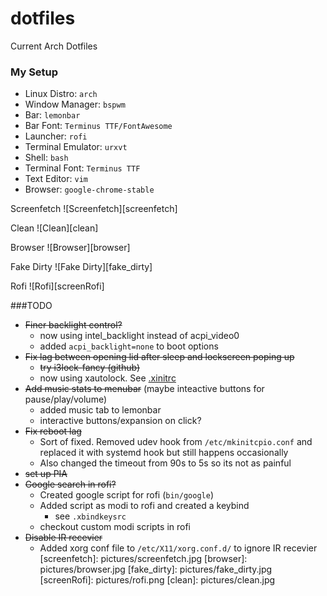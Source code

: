 # dotfiles
Current Arch Dotfiles

<!--- My Setup {{{ -->

### My Setup

* Linux Distro: `arch`
* Window Manager: `bspwm`
* Bar: `lemonbar`
* Bar Font: `Terminus TTF/FontAwesome`
* Launcher: `rofi`
* Terminal Emulator: `urxvt`
* Shell: `bash`
* Terminal Font: `Terminus TTF`
* Text Editor: `vim`
* Browser: `google-chrome-stable`


Screenfetch
![Screenfetch][screenfetch]

Clean
![Clean][clean]

Browser
![Browser][browser]

Fake Dirty
![Fake Dirty][fake_dirty]

Rofi
![Rofi][screenRofi]
<!--- }}} -->

###TODO

* ~~Finer backlight control?~~
  * now using intel_backlight instead of acpi_video0
  * added `acpi_backlight=none` to boot options
* ~~Fix lag between opening lid after sleep and lockscreen poping up~~
  * ~~try i3lock-fancy (github)~~
  * now using xautolock. See [.xinitrc](.xinitrc)
* ~~Add music stats to menubar~~ (maybe inteactive buttons for pause/play/volume)
  * added music tab to lemonbar
  * interactive buttons/expansion on click?
* ~~Fix reboot lag~~
  * Sort of fixed. Removed udev hook from `/etc/mkinitcpio.conf` and replaced it with systemd hook but still happens occasionally
  * Also changed the timeout from 90s to 5s so its not as painful
* ~~set up PIA~~
* ~~Google search in rofi?~~
  * Created google script for rofi (`bin/google`)
  * Added script as modi to rofi and created a keybind
    * see `.xbindkeysrc` 
  * checkout custom modi scripts in rofi
* ~~Disable IR recevier~~
  * Added xorg conf file to `/etc/X11/xorg.conf.d/` to ignore IR recevier
[screenfetch]: pictures/screenfetch.jpg
[browser]: pictures/browser.jpg
[fake_dirty]: pictures/fake_dirty.jpg 
[screenRofi]: pictures/rofi.png
[clean]: pictures/clean.jpg
